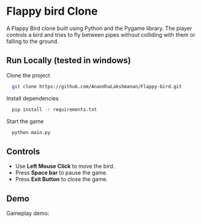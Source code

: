 # Flappy bird Clone
A Flappy Bird clone built using Python and the Pygame library. The player controls a bird and tries to fly between pipes without colliding with them or falling to the ground.

## Run Locally (tested in windows)

Clone the project

```bash
  git clone https://github.com/AnandhaLakshmanan/Flappy-bird.git
```

Install dependencies

```bash
  pip install -r requirements.txt
```
Start the game

```bash
  python main.py
```

## Controls
- Use **Left Mouse Click** to move the bird.
- Press **Space bar** to pause the game. 
- Press **Exit Button** to close the game.

## Demo
Gameplay demo:
